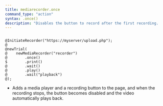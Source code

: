 ```yaml
---
title: mediarecorder.once
command_type: "action"
syntax: .once()
description: "Disables the button to record after the first recording. You can still play back the recording, or programmatically start a new recording using the command `record`."
---
```


<!--more-->

<pre><code class="language-diff-javascript diff-highlight try-data">
@InitiateRecorder("https://myserver/upload.php");
@
@newTrial(
@    newMediaRecorder("recorder")
@        .once()
$        .print()
@        .wait()
@        .play()
@        .wait("playback")
@);
</code></pre>

+ Adds a media player and a recording button to the page, and when the recording stops, the button becomes disabled and the video automatically plays back.		
